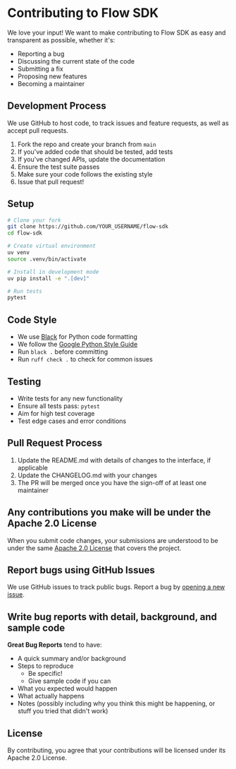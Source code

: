# Contributing to Flow SDK

We love your input! We want to make contributing to Flow SDK as easy and transparent as possible, whether it's:

- Reporting a bug
- Discussing the current state of the code
- Submitting a fix
- Proposing new features
- Becoming a maintainer

## Development Process

We use GitHub to host code, to track issues and feature requests, as well as accept pull requests.

1. Fork the repo and create your branch from `main`
2. If you've added code that should be tested, add tests
3. If you've changed APIs, update the documentation
4. Ensure the test suite passes
5. Make sure your code follows the existing style
6. Issue that pull request!

## Setup

```bash
# Clone your fork
git clone https://github.com/YOUR_USERNAME/flow-sdk
cd flow-sdk

# Create virtual environment
uv venv
source .venv/bin/activate

# Install in development mode
uv pip install -e ".[dev]"

# Run tests
pytest
```

## Code Style

- We use [Black](https://github.com/psf/black) for Python code formatting
- We follow the [Google Python Style Guide](https://google.github.io/styleguide/pyguide.html)
- Run `black .` before committing
- Run `ruff check .` to check for common issues

## Testing

- Write tests for any new functionality
- Ensure all tests pass: `pytest`
- Aim for high test coverage
- Test edge cases and error conditions

## Pull Request Process

1. Update the README.md with details of changes to the interface, if applicable
2. Update the CHANGELOG.md with your changes
3. The PR will be merged once you have the sign-off of at least one maintainer

## Any contributions you make will be under the Apache 2.0 License

When you submit code changes, your submissions are understood to be under the same [Apache 2.0 License](LICENSE.txt) that covers the project.

## Report bugs using GitHub Issues

We use GitHub issues to track public bugs. Report a bug by [opening a new issue](https://github.com/foundrytechnologies/flow-v2/issues/new).

## Write bug reports with detail, background, and sample code

**Great Bug Reports** tend to have:

- A quick summary and/or background
- Steps to reproduce
  - Be specific!
  - Give sample code if you can
- What you expected would happen
- What actually happens
- Notes (possibly including why you think this might be happening, or stuff you tried that didn't work)

## License

By contributing, you agree that your contributions will be licensed under its Apache 2.0 License.